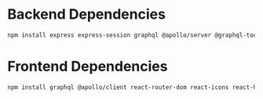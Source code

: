# Backend Dependencies

```bash
npm install express express-session graphql @apollo/server @graphql-tools/merge bcryptjs connect-mongodb-session dotenv graphql-passport passport mongoose
```

# Frontend Dependencies

```bash
npm install graphql @apollo/client react-router-dom react-icons react-hot-toast tailwind-merge @tailwindcss/aspect-ratio clsx chart.js react-chartjs-2 mini-svg-data-uri framer-motion
```
